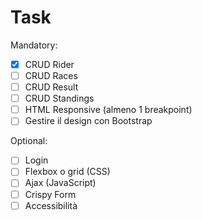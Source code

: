 # Task

Mandatory:

- [x] CRUD Rider
- [ ] CRUD Races
- [ ] CRUD Result
- [ ] CRUD Standings
- [ ] HTML Responsive (almeno 1 breakpoint)
- [ ] Gestire il design con Bootstrap

Optional:

- [ ] Login
- [ ] Flexbox o grid (CSS)
- [ ] Ajax (JavaScript)
- [ ] Crispy Form
- [ ] Accessibilità
